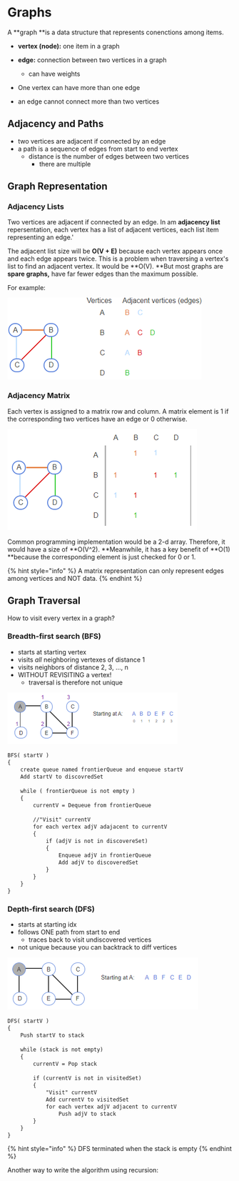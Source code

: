 # Graphs

A **graph **is a data structure that represents conenctions among items.

* **vertex (node):** one item in a graph
* **edge:** connection between two vertices in a graph
  * can have weights



* One vertex can have more than one edge
* an edge cannot connect more than two vertices

## Adjacency and Paths

* two vertices are adjacent if connected by an edge&#x20;
* a path is a sequence of edges from start to end vertex
  * distance is the number of edges between two vertices
    * there are multiple&#x20;

## Graph Representation

### Adjacency Lists&#x20;

Two vertices are adjacent if connected by an edge. In am **adjacency list** repersentation, each vertex has a list of adjacent vertices, each list item representing an edge.'

The adjacent list size will be **O(V + E)**  because each vertex appears once and each edge appears twice. This is a problem when traversing a vertex's list to find an adjacent vertex. It would be **O(V). **But most graphs are **spare graphs,** have far fewer edges than the maximum possible.

For example:&#x20;

![](<../.gitbook/assets/image (12) (1).png>)

### Adjacency Matrix

Each vertex is assigned to a matrix row and column. A matrix element is 1 if the corresponding two vertices have an edge or 0 otherwise.

![](<../.gitbook/assets/image (13).png>)

Common programming implementation would be a 2-d array. Therefore, it would have a size of **O(V^2). **Meanwhile, it has a key benefit of **O(1) **because the corresponding element is just checked for 0 or 1.

{% hint style="info" %}
A matrix representation can only represent edges among vertices and NOT data.
{% endhint %}

## Graph Traversal

How to visit every vertex in a graph?

### Breadth-first search (BFS)

* starts at starting vertex
* visits _all_ neighboring vertexes of distance 1
* visits neighbors of distance 2, 3, ..., n
* WITHOUT REVISITING a vertex!
  * traversal is therefore not unique&#x20;

![](<../.gitbook/assets/image (12).png>)

```clike
BFS( startV )
{
    create queue named frontierQueue and enqueue startV
    Add startV to discovredSet
    
    while ( frontierQueue is not empty ) 
    {
        currentV = Dequeue from frontierQueue
        
        //"Visit" currentV
        for each vertex adjV adajacent to currentV
        {
            if (adjV is not in discovereSet)
            {
                Enqueue adjV in frontierQueue
                Add adjV to discoveredSet
            }
        }
    }
}
```

### Depth-first search (DFS)

* starts at starting idx
* follows ONE path from start to end&#x20;
  * traces back to visit undiscovered vertices
* not unique because you can backtrack to diff vertices

![](<../.gitbook/assets/image (14).png>)

```
DFS( startV )
{
    Push startV to stack
    
    while (stack is not empty)
    {
        currentV = Pop stack
        
        if (currentV is not in visitedSet)
        {
            "Visit" currentV
            Add currentV to visitedSet
            for each vertex adjV adjacent to currentV
                Push adjV to stack
        }
    }
}
```

{% hint style="info" %}
DFS terminated when the stack is empty
{% endhint %}

Another way to write the algorithm using recursion:



